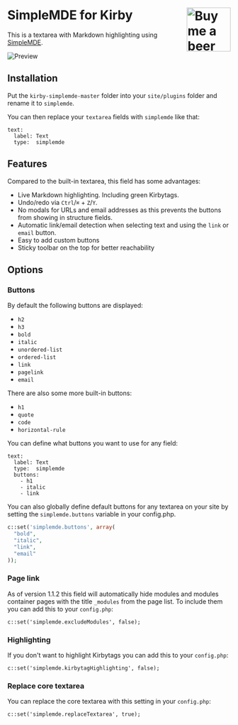 # SimpleMDE for Kirby <a href="https://www.paypal.me/medienbaecker"><img width="99" src="http://www.medienbaecker.com/beer.png" alt="Buy me a beer" align="right"></a>

This is a textarea with Markdown highlighting using [SimpleMDE](https://github.com/sparksuite/simplemde-markdown-editor).

![Preview](https://user-images.githubusercontent.com/7975568/33235164-07cf8c6c-d233-11e7-979e-58981a306b7b.gif)

## Installation

Put the `kirby-simplemde-master` folder into your `site/plugins` folder and rename it to `simplemde`.

You can then replace your `textarea` fields with `simplemde` like that:


```
text:
  label: Text
  type:  simplemde
```

## Features

Compared to the built-in textarea, this field has some advantages:

- Live Markdown highlighting. Including green Kirbytags.
- Undo/redo via `Ctrl`/`⌘` + `Z`/`Y`.
- No modals for URLs and email addresses as this prevents the buttons from showing in structure fields.
- Automatic link/email detection when selecting text and using the `link` or `email` button.
- Easy to add custom buttons
- Sticky toolbar on the top for better reachability

## Options

### Buttons

By default the following buttons are displayed:

- `h2`
- `h3`
- `bold`
- `italic`
- `unordered-list`
- `ordered-list`
- `link`
- `pagelink`
- `email`

There are also some more built-in buttons:

- `h1`
- `quote`
- `code`
- `horizontal-rule`

You can define what buttons you want to use for any field:

```
text:
  label: Text
  type:  simplemde
  buttons:
    - h1
    - italic
    - link
```

You can also globally define default buttons for any textarea on your site by setting the `simplemde.buttons` variable in your config.php.

```php
c::set('simplemde.buttons', array(
  "bold",
  "italic",
  "link",
  "email"
));
```

### Page link

As of version 1.1.2 this field will automatically hide modules and modules container pages with the title `_modules` from the page list. To include them you can add this to your `config.php`:

```
c::set('simplemde.excludeModules', false);
```

### Highlighting

If you don't want to highlight Kirbytags you can add this to your `config.php`:

```
c::set('simplemde.kirbytagHighlighting', false);
```

### Replace core textarea

You can replace the core textarea with this setting in your `config.php`:

```
c::set('simplemde.replaceTextarea', true);
```


